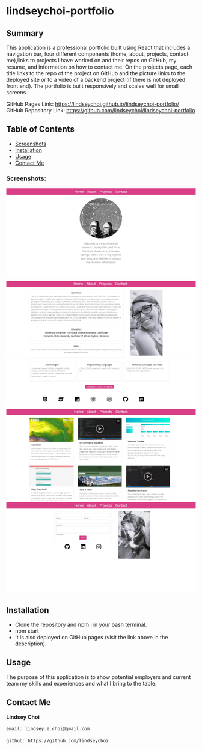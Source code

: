 # lindseychoi-portfolio

## Summary
This application is a professional portfolio built using React that includes a navigation bar, four different components (home, about, projects, contact me),links to projects I have worked on and their repos on GitHub, my resume, and information on how to contact me. On the projects page, each title links to the repo of the project on GitHub and the picture links to the deployed site or to a video of a backend project (if there is not deployed front end). The portfolio is built responsively and scales well for small screens.

GitHub Pages Link: https://lindseychoi.github.io/lindseychoi-portfolio/
GitHub Repository Link: https://github.com/lindseychoi/lindseychoi-portfolio

## Table of Contents

- [Screenshots](#screenshots)
- [Installation](#installation)
- [Usage](#usage)
- [Contact Me](#contact-me)

### Screenshots:

![Screenshot](./src/assets/portfolio-home.jpg)
![Screenshot](./src/assets/portfolio-about-1.jpg)
![Screenshot](./src/assets/portfolio-about-2.jpg)
![Screenshot](./src/assets/portfolio-projects.jpg)
![Screenshot](./src/assets/portfolio-contact.jpg)

## Installation
* Clone the repository and npm i in your bash terminal.
* npm start
* It is also deployed on GitHub pages (visit the link above in the description).

## Usage
The purpose of this application is to show potential employers and current team my skills and experiences and what I bring to the table.

## Contact Me

**Lindsey Choi** 

    email: lindsey.e.choi@gmail.com
        
    github: https://github.com/lindseychoi

